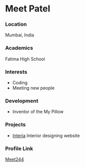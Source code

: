 # Meet Patel

### Location

Mumbai, India

### Academics

Fatima High School

### Interests

- Coding
- Meeting new people

### Development

- Inventor of the My Pillow

### Projects

- [Interia](https://github.com/meet244/Interia) Interior designing website

### Profile Link

[Meet244](https://github.com/meet244)
